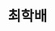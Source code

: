 ---
layout: hubs
key: Q56697751
title: 최학배
name: 최학배
image: 
description: 상인, 대성상회 대표
score: 0.0006147544613989118
degree: 6
---